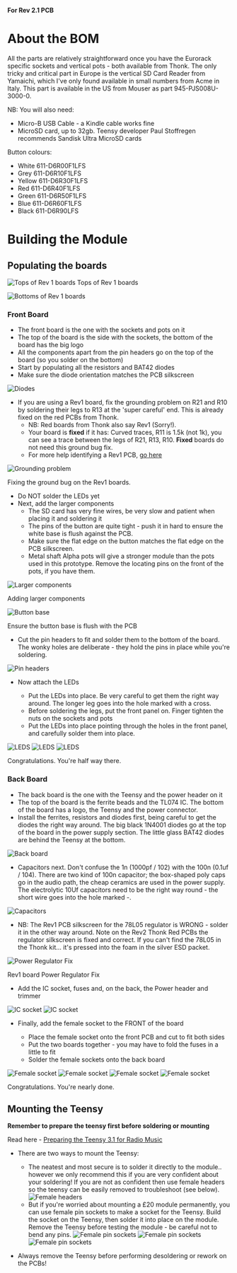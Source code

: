 **For Rev 2.1 PCB**

# About the BOM

All the parts are relatively straightforward once you have the Eurorack specific sockets and
vertical pots - both available from Thonk. The only tricky and critical part in Europe is the
vertical SD Card Reader from Yamaichi, which I've only found available in small numbers from
Acme in Italy. This part is available in the US from Mouser as part 945-PJS008U-3000-0.

NB: You will also need:

* Micro-B USB Cable - a Kindle cable works fine
* MicroSD card, up to 32gb. Teensy developer Paul Stoffregen recommends Sandisk Ultra MicroSD cards

Button colours:

* White 611-D6R00F1LFS
* Grey 611-D6R10F1LFS
* Yellow 611-D6R30F1LFS
* Red 611-D6R40F1LFS
* Green 611-D6R50F1LFS
* Blue 611-D6R60F1LFS
* Black 611-D6R90LFS

# Building the Module

## Populating the boards

![Tops of Rev 1 boards](https://github.com/TomWhitwell/RadioMusic/raw/master/Collateral/BuildImages/48.jpg)
Tops of Rev 1 boards

![Bottoms of Rev 1 boards](https://github.com/TomWhitwell/RadioMusic/raw/master/Collateral/BuildImages/47.jpg)

### Front Board

* The front board is the one with the sockets and pots on it
* The top of the board is the side with the sockets, the bottom of the board has the big logo
* All the components apart from the pin headers go on the top of the board (so you solder on the bottom)
* Start by populating all the resistors and BAT42 diodes
* Make sure the diode orientation matches the PCB silkscreen

![Diodes](https://github.com/TomWhitwell/RadioMusic/raw/master/Collateral/BuildImages/44.jpg)

* If you are using a Rev1 board, fix the grounding problem on R21 and R10 by soldering their legs to R13 at the 'super careful' end. This is already fixed on the red PCBs from Thonk.
  - NB: Red boards from Thonk also say Rev1 (Sorry!).
  - Your board is **fixed** if it has: Curved traces, R11 is 1.5k (not 1k), you can see a trace between the legs of R21, R13, R10. **Fixed** boards do not need this ground bug fix.
  - For more help identifying a Rev1 PCB, [go here](https://github.com/TomWhitwell/RadioMusic/issues/58)

![Grounding problem](https://github.com/TomWhitwell/RadioMusic/raw/master/Collateral/BuildImages/42.jpg)

Fixing the ground bug on the Rev1 boards.

* Do NOT solder the LEDs yet
* Next, add the larger components
  - The SD card has very fine wires, be very slow and patient when placing it and soldering it
  - The pins of the button are quite tight - push it in hard to ensure the white base is flush against the PCB.
  - Make sure the flat edge on the button matches the flat edge on the PCB silkscreen.
  - Metal shaft Alpha pots will give a stronger module than the pots used in this prototype. Remove the locating pins on the front of the pots, if you have them.

![Larger components](https://github.com/TomWhitwell/RadioMusic/raw/master/Collateral/BuildImages/43.jpg)

Adding larger components

![Button base](https://github.com/TomWhitwell/RadioMusic/raw/master/Collateral/BuildImages/41.jpg)

Ensure the button base is flush with the PCB

* Cut the pin headers to fit and solder them to the bottom of the board. The wonky holes are deliberate - they hold the pins in place while you're soldering.

![Pin headers](https://github.com/TomWhitwell/RadioMusic/raw/master/Collateral/BuildImages/40.jpg)

* Now attach the LEDs

  - Put the LEDs into place. Be very careful to get them the right way around. The longer leg goes into the hole marked with a cross.
  - Before soldering the legs, put the front panel on. Finger tighten the nuts on the sockets and pots
  - Put the LEDs into place pointing through the holes in the front panel, and carefully solder them into place.

![LEDS](https://github.com/TomWhitwell/RadioMusic/raw/master/Collateral/BuildImages/38.jpg)
![LEDS](https://github.com/TomWhitwell/RadioMusic/raw/master/Collateral/BuildImages/37.jpg)
![LEDS](https://github.com/TomWhitwell/RadioMusic/raw/master/Collateral/BuildImages/36.jpg)

Congratulations. You're half way there.

### Back Board

* The back board is the one with the Teensy and the power header on it
* The top of the board is the ferrite beads and the TL074 IC. The bottom of the board has a logo, the Teensy and the power connector.
* Install the ferrites, resistors and diodes first, being careful to get the diodes the right way around. The big black 1N4001 diodes go at the top of the board in the power supply section. The little glass BAT42 diodes are behind the Teensy at the bottom.

![Back board](https://github.com/TomWhitwell/RadioMusic/raw/master/Collateral/BuildImages/35.jpg)

* Capacitors next. Don't confuse the 1n (1000pf / 102) with the 100n (0.1uf / 104). There are two kind of 100n capacitor; the box-shaped poly caps go in the audio path, the cheap ceramics are used in the power supply. The electrolytic 10Uf capacitors need to be the right way round - the short wire goes into the hole marked -.

![Capacitors](https://github.com/TomWhitwell/RadioMusic/raw/master/Collateral/BuildImages/34.jpg)

* NB: The Rev1 PCB silkscreen for the 78L05 regulator is WRONG - solder it in the other way around. Note on the Rev2 Thonk Red PCBs the regulator silkscreen is fixed and correct. If you can't find the 78L05 in the Thonk kit... it's pressed into the foam in the silver ESD packet.

![Power Regulator Fix](https://github.com/TomWhitwell/RadioMusic/raw/master/Collateral/BuildImages/31.jpg)

Rev1 board Power Regulator Fix

* Add the IC socket, fuses and, on the back, the Power header and trimmer

![IC socket](https://github.com/TomWhitwell/RadioMusic/raw/master/Collateral/BuildImages/32.jpg)
![IC socket](https://github.com/TomWhitwell/RadioMusic/raw/master/Collateral/BuildImages/33.jpg)

* Finally, add the female socket to the FRONT of the board

  - Place the female socket onto the front PCB and cut to fit both sides
  - Put the two boards together - you may have to fold the fuses in a little to fit
  - Solder the female sockets onto the back board

![Female socket](https://github.com/TomWhitwell/RadioMusic/raw/master/Collateral/BuildImages/12.jpg)
![Female socket](https://github.com/TomWhitwell/RadioMusic/raw/master/Collateral/BuildImages/11.jpg)
![Female socket](https://github.com/TomWhitwell/RadioMusic/raw/master/Collateral/BuildImages/09.jpg)
![Female socket](https://github.com/TomWhitwell/RadioMusic/raw/master/Collateral/BuildImages/08.jpg)

Congratulations. You're nearly done.

## Mounting the Teensy

**Remember to prepare the teensy first before soldering or mounting**

Read here - [Preparing the Teensy 3.1 for Radio Music](https://github.com/TomWhitwell/RadioMusic/wiki/Preparing-the-Teensy-3.1)

* There are two ways to mount the Teensy:

  - The neatest and most secure is to solder it directly to the module.. however we only recommend
  this if you are very confident about your soldering! If you are not as confident then use
  female headers so the teensy can be easily removed to troubleshoot (see below).
  ![Female headers](https://github.com/TomWhitwell/RadioMusic/raw/master/Collateral/BuildImages/19.jpg)
  - But if you're worried about mounting a £20 module permanently, you can use female pin
  sockets to make a socket for the Teensy. Build the socket on the Teensy, then solder it
  into place on the module. Remove the Teensy before testing the module - be careful not
  to bend any pins.
  ![Female pin sockets](https://github.com/TomWhitwell/RadioMusic/raw/master/Collateral/BuildImages/18.jpg)
  ![Female pin sockets](https://github.com/TomWhitwell/RadioMusic/raw/master/Collateral/BuildImages/14.jpg)
  ![Female pin sockets](https://github.com/TomWhitwell/RadioMusic/raw/master/Collateral/BuildImages/15.jpg)
* Always remove the Teensy before performing desoldering or rework on the PCBs!
